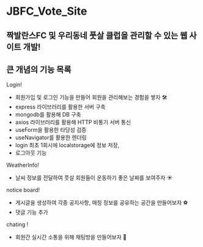 # JBFC_Vote_Site

## 짝발란스FC 및 우리동네 풋살 클럽을 관리할 수 있는 웹 사이트 개발!

## 큰 개념의 기능 목록

Login!

- 회원가입 및 로그인 기능을 만들어 회원을 관리해보는 경험을 쌓자 🛠
- express 라이브러리를 활용한 서버 구축
- mongodb를 활용해 DB 구축
- axios 라이브러리를 활용해 HTTP 비통기 서버 통신
- useForm을 활용한 타당성 검증
- useNavigator를 활용한 렌더링
- login 최초 1회시에 localstorage에 정보 저장,
- 로그아웃 기능

WeatherInfo!

- 날씨 정보를 전달하여 풋살 회원들이 운동하기 좋은 날짜를 보여주자 ☀️

notice board!

- 게시글을 생성하여 각종 공지사항, 매칭 정보를 공유하는 공간을 만들어보자 ⚽️
- 댓글 기능 추가

chating !

- 회원간 실시간 소통을 위해 채팅방을 만들어보자 💬
